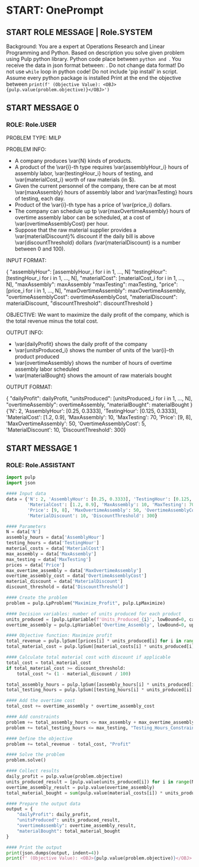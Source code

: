 # START: OnePrompt 
## START ROLE MESSAGE | Role.SYSTEM 
Background: You are a expert at Operations Research and Linear Programming and Python. Based on description you solve given problem using Pulp python library. Python code place between ```python and ```. You receive the data in json format between: <DATA></DATA>. Do not change data format! Do not use `while` loop in python code! Do not include 'pip install' in script. Assume every python package is installed Print at the end the objective between <OBJ></OBJ> `print(f' (Objective Value): <OBJ>{pulp.value(problem.objective)}</OBJ>')`  
## START MESSAGE 0 
### ROLE: Role.USER
<DESCRIPTION>
PROBLEM TYPE: MILP

PROBLEM INFO: 
- A company produces \var{N} kinds of products. 
- A product of the \var{i}-th type requires \var{assemblyHour_i} hours of assembly labor, \var{testingHour_i} hours of testing, and \var{materialCost_i} worth of raw materials (in $).
- Given the current personnel of the company, there can be at most \var{maxAssembly} hours of assembly labor and \var{maxTesting} hours of testing, each day.
- Product of the \var{i}-th type has a price of \var{price_i} dollars.
- The company can schedule up tp \var{maxOvertimeAssembly} hours of overtime assembly labor can be sched­uled, at a cost of \var{overtimeAssemblyCost} per hour.
- Suppose that the raw material supplier provides a \var{materialDiscount}% discount if the daily bill is above \var{discountThreshold} dollars (\var{materialDiscount} is a number between 0 and 100).

INPUT FORMAT: 

{
    "assemblyHour": [assemblyHour_i for i in 1, ..., N]
    "testingHour": [testingHour_i for i in 1, ..., N],
    "materialCost": [materialCost_i for i in 1, ..., N],
    "maxAssembly": maxAssembly
    "maxTesting": maxTesting,
    "price": [price_i for i in 1, ..., N],
    "maxOvertimeAssembly": maxOvertimeAssembly,
    "overtimeAssemblyCost": overtimeAssemblyCost,
    "materialDiscount": materialDiscount,
    "discountThreshold": discountThreshold
}

OBJECTIVE: We want to maximize the daily profit of the company, which is the total revenue minus the total cost.

OUTPUT INFO: 

- \var{dailyProfit} shows the daily profit of the company 
- \var{unitsProduced_i} shows the number of units of the \var{i}-th product produced
- \var{overtimeAssembly} shows the number of hours of overtime assembly labor scheduled
- \var{materialBought} shows the amount of raw materials bought

OUTPUT FORMAT:

{
    "dailyProfit": dailyProfit,
    "unitsProduced": [unitsProduced_i for i in 1, ..., N],
    "overtimeAssembly": overtimeAssembly,
    "materialBought": materialBought
}
</DESCRIPTION>
<DATA>
{'N': 2, 'AssemblyHour': [0.25, 0.3333], 'TestingHour': [0.125, 0.3333], 'MaterialCost': [1.2, 0.9], 'MaxAssembly': 10, 'MaxTesting': 70, 'Price': [9, 8], 'MaxOvertimeAssembly': 50, 'OvertimeAssemblyCost': 5, 'MaterialDiscount': 10, 'DiscountThreshold': 300}</DATA>


## START MESSAGE 1 
### ROLE: Role.ASSISTANT
```python
import pulp
import json

#### Input data
data = {'N': 2, 'AssemblyHour': [0.25, 0.3333], 'TestingHour': [0.125, 0.3333],
        'MaterialCost': [1.2, 0.9], 'MaxAssembly': 10, 'MaxTesting': 70,
        'Price': [9, 8], 'MaxOvertimeAssembly': 50, 'OvertimeAssemblyCost': 5,
        'MaterialDiscount': 10, 'DiscountThreshold': 300}

#### Parameters
N = data['N']
assembly_hours = data['AssemblyHour']
testing_hours = data['TestingHour']
material_costs = data['MaterialCost']
max_assembly = data['MaxAssembly']
max_testing = data['MaxTesting']
prices = data['Price']
max_overtime_assembly = data['MaxOvertimeAssembly']
overtime_assembly_cost = data['OvertimeAssemblyCost']
material_discount = data['MaterialDiscount']
discount_threshold = data['DiscountThreshold']

#### Create the problem
problem = pulp.LpProblem("Maximize_Profit", pulp.LpMaximize)

#### Decision variables: number of units produced for each product
units_produced = [pulp.LpVariable(f'Units_Produced_{i}', lowBound=0, cat='Integer') for i in range(N)]
overtime_assembly = pulp.LpVariable('Overtime_Assembly', lowBound=0, upBound=max_overtime_assembly, cat='Continuous')

#### Objective function: Maximize profit
total_revenue = pulp.lpSum([prices[i] * units_produced[i] for i in range(N)])
total_material_cost = pulp.lpSum([material_costs[i] * units_produced[i] for i in range(N)])

#### Calculate total material cost with discount if applicable
total_cost = total_material_cost
if total_material_cost >= discount_threshold:
    total_cost *= (1 - material_discount / 100)

total_assembly_hours = pulp.lpSum([assembly_hours[i] * units_produced[i] for i in range(N)]) + overtime_assembly
total_testing_hours = pulp.lpSum([testing_hours[i] * units_produced[i] for i in range(N)])

#### Add the overtime cost
total_cost += overtime_assembly * overtime_assembly_cost

#### Add constraints
problem += total_assembly_hours <= max_assembly + max_overtime_assembly, "Assembly_Hours_Constraint"
problem += total_testing_hours <= max_testing, "Testing_Hours_Constraint"

#### Define the objective
problem += total_revenue - total_cost, "Profit"

#### Solve the problem
problem.solve()

#### Collect results
daily_profit = pulp.value(problem.objective)
units_produced_result = [pulp.value(units_produced[i]) for i in range(N)]
overtime_assembly_result = pulp.value(overtime_assembly)
total_material_bought = sum(pulp.value(material_costs[i]) * units_produced_result[i] for i in range(N))

#### Prepare the output data
output = {
    "dailyProfit": daily_profit,
    "unitsProduced": units_produced_result,
    "overtimeAssembly": overtime_assembly_result,
    "materialBought": total_material_bought
}

#### Print the output
print(json.dumps(output, indent=4))
print(f' (Objective Value): <OBJ>{pulp.value(problem.objective)}</OBJ>')
```

